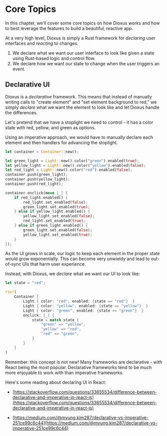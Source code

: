 # Core Topics

In this chapter, we'll cover some core topics on how Dioxus works and how to best leverage the features to build a beautiful, reactive app.

At a very high level, Dioxus is simply a Rust framework for _declaring_ user interfaces and _reacting_ to changes.

1) We declare what we want our user interface to look like given a state using Rust-based logic and control flow.
2) We declare how we want our state to change when the user triggers an event.

## Declarative UI

Dioxus is a *declarative* framework. This means that instead of manually writing calls to "create element" and "set element background to red," we simply *declare* what we want the element to look like and let Dioxus handle the differences.

Let's pretend that we have a stoplight we need to control - it has a color state with red, yellow, and green as options.


Using an imperative approach, we would have to manually declare each element and then handlers for advancing the stoplight.

```rust
let container = Container::new();

let green_light = Light::new().color("green").enabled(true);
let yellow_light = Light::new().color("yellow").enabled(false);
let red_light = Light::new().color("red").enabled(false);
container.push(green_light);
container.push(yellow_light);
container.push(red_light);

container.onclick(move |_| {
    if red_light.enabled() {
        red_light.set_enabled(false);
        green_light.set_enabled(true);
    } else if yellow_light.enabled() {
        yellow_light.set_enabled(false);
        red_light.set_enabled(true);
    } else if green_light.enabled() {
        green_light.set_enabled(false);
        yellow_light.set_enabled(true);
    }
});
```

As the UI grows in scale, our logic to keep each element in the proper state would grow exponentially. This can become very unwieldy and lead to out-of-sync UIs that harm user experience.

Instead, with Dioxus, we *declare* what we want our UI to look like:

```rust
let state = "red";

rsx!(
    Container {
        Light { color: "red", enabled: {state == "red"}  }
        Light { color: "yellow", enabled: {state == "yellow"}  }
        Light { color: "green", enabled: {state == "green"}  }
        onclick: |_| {
            state = match state {
                "green" => "yellow",
                "yellow" => "red",
                "red" => "green",
            }
        }
    }
)
```

Remember: this concept is not new! Many frameworks are declarative - with React being the most popular. Declarative frameworks tend to be much more enjoyable to work with than imperative frameworks.

Here's some reading about declaring UI in React:

- [https://stackoverflow.com/questions/33655534/difference-between-declarative-and-imperative-in-react-js](https://stackoverflow.com/questions/33655534/difference-between-declarative-and-imperative-in-react-js)

- [https://medium.com/@myung.kim287/declarative-vs-imperative-251ce99c6c44](https://medium.com/@myung.kim287/declarative-vs-imperative-251ce99c6c44)
